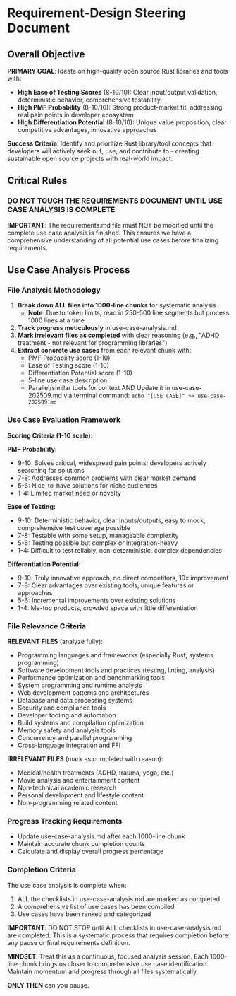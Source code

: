 # Requirement-Design Steering Document

## Overall Objective

**PRIMARY GOAL**: Ideate on high-quality open source Rust libraries and tools with:
- **High Ease of Testing Scores** (8-10/10): Clear input/output validation, deterministic behavior, comprehensive testability
- **High PMF Probability** (8-10/10): Strong product-market fit, addressing real pain points in developer ecosystem
- **High Differentiation Potential** (8-10/10): Unique value proposition, clear competitive advantages, innovative approaches

**Success Criteria**: Identify and prioritize Rust library/tool concepts that developers will actively seek out, use, and contribute to - creating sustainable open source projects with real-world impact.

## Critical Rules

### DO NOT TOUCH THE REQUIREMENTS DOCUMENT UNTIL USE CASE ANALYSIS IS COMPLETE

**IMPORTANT**: The requirements.md file must NOT be modified until the complete use case analysis is finished. This ensures we have a comprehensive understanding of all potential use cases before finalizing requirements.

## Use Case Analysis Process



### File Analysis Methodology

1. **Break down ALL files into 1000-line chunks** for systematic analysis
   - **Note**: Due to token limits, read in 250-500 line segments but process 1000 lines at a time
2. **Track progress meticulously** in use-case-analysis.md
3. **Mark irrelevant files as completed** with clear reasoning (e.g., "ADHD treatment - not relevant for programming libraries")
4. **Extract concrete use cases** from each relevant chunk with:
   - PMF Probability score (1-10)
   - Ease of Testing score (1-10)
   - Differentiation Potential score (1-10)
   - 5-line use case description
   - Parallel/similar tools for context
   AND Update it in use-case-202509.md via terminal command: `echo "[USE CASE]" >> use-case-202509.md`

### Use Case Evaluation Framework

**Scoring Criteria (1-10 scale):**

**PMF Probability:**
- 9-10: Solves critical, widespread pain points; developers actively searching for solutions
- 7-8: Addresses common problems with clear market demand
- 5-6: Nice-to-have solutions for niche audiences
- 1-4: Limited market need or novelty

**Ease of Testing:**
- 9-10: Deterministic behavior, clear inputs/outputs, easy to mock, comprehensive test coverage possible
- 7-8: Testable with some setup, manageable complexity
- 5-6: Testing possible but complex or integration-heavy
- 1-4: Difficult to test reliably, non-deterministic, complex dependencies

**Differentiation Potential:**
- 9-10: Truly innovative approach, no direct competitors, 10x improvement
- 7-8: Clear advantages over existing tools, unique features or approaches
- 5-6: Incremental improvements over existing solutions
- 1-4: Me-too products, crowded space with little differentiation

 

### File Relevance Criteria

**RELEVANT FILES** (analyze fully):
- Programming languages and frameworks (especially Rust, systems programming)
- Software development tools and practices (testing, linting, analysis)
- Performance optimization and benchmarking tools
- System programming and runtime analysis
- Web development patterns and architectures
- Database and data processing systems
- Security and compliance tools
- Developer tooling and automation
- Build systems and compilation optimization
- Memory safety and analysis tools
- Concurrency and parallel programming
- Cross-language integration and FFI

**IRRELEVANT FILES** (mark as completed with reason):
- Medical/health treatments (ADHD, trauma, yoga, etc.)
- Movie analysis and entertainment content
- Non-technical academic research
- Personal development and lifestyle content
- Non-programming related content

### Progress Tracking Requirements

- Update use-case-analysis.md after each 1000-line chunk
- Maintain accurate chunk completion counts
- Calculate and display overall progress percentage

### Completion Criteria

The use case analysis is complete when:
1. ALL the checklists in use-case-analysis.md are marked as completed
2. A comprehensive list of use cases has been compiled
3. Use cases have been ranked and categorized


**IMPORTANT**: DO NOT STOP until ALL checklists in use-case-analysis.md are completed. This is a systematic process that requires completion before any pause or final requirements definition.

**MINDSET**: Treat this as a continuous, focused analysis session. Each 1000-line chunk brings us closer to comprehensive use case identification. Maintain momentum and progress through all files systematically.

**ONLY THEN** can you pause.